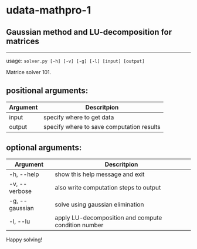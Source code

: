 # udata-mathpro-1

## Gaussian method and LU-decomposition for matrices

***

usage: `solver.py [-h] [-v] [-g] [-l] [input] [output]`

Matrice solver 101.

## positional arguments:

| Argument | Descritpion |
| - | - |
| input | specify where to get data |
| output | specify where to save computation results |

## optional arguments:

| Argument | Descritpion |
| - | - |
| -h, --help | show this help message and exit |
| -v, --verbose | also write computation steps to output |
| -g, --gaussian | solve using gaussian elimination |
| -l, --lu | apply LU-decomposition and compute condition number |

Happy solving!
